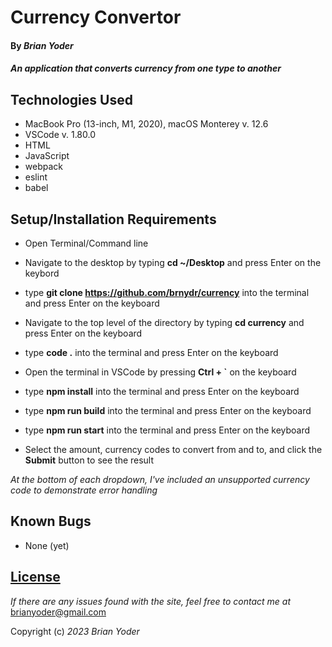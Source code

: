 # Currency Convertor

#### By _**Brian Yoder**_

#### _An application that converts currency from one type to another_

## Technologies Used

* MacBook Pro (13-inch, M1, 2020), macOS Monterey v. 12.6
* VSCode v. 1.80.0
* HTML
* JavaScript
* webpack
* eslint
* babel


## Setup/Installation Requirements

* Open Terminal/Command line
* Navigate to the desktop by typing **cd ~/Desktop** and press Enter on the keybord
* type **git clone https://github.com/brnydr/currency** into the terminal and press Enter on the keyboard
* Navigate to the top level of the directory by typing **cd currency** and press Enter on the keyboard
* type **code .** into the terminal and press Enter on the keyboard
* Open the terminal in VSCode by pressing **Ctrl + `** on the keyboard

* type **npm install** into the terminal and press Enter on the keyboard
* type **npm run build** into the terminal and press Enter on the keyboard
* type **npm run start** into the terminal and press Enter on the keyboard
* Select the amount, currency codes to convert from and to, and click the **Submit** button to see the result

*At the bottom of each dropdown, I've included an unsupported currency code to demonstrate error handling*



## Known Bugs

* None (yet)

## [License](https://mit-license.org/)

_If there are any issues found with the site, feel free to contact me at_ [brianyoder@gmail.com](brianyoder@gmail.com)

Copyright (c) _2023_ _Brian Yoder_